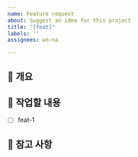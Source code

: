 ```yaml
---
name: Feature request
about: Suggest an idea for this project
title: "[feat]"
labels: ''
assignees: wn-na

---
```


## 📙 개요

<!-- 왜 이 작업을 하려고 하는지 말씀해주세요. -->

## 💎 작업할 내용

<!-- 어떤 기능을 구현할지 말씀해주세요. -->

- [ ] feat-1

## 📖 참고 사항

<!-- 레퍼런스, 스크린샷 등을 넣어 주세요. -->
